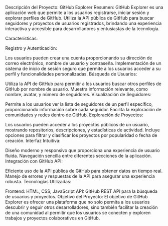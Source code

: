 Descripción del Proyecto: GitHub Explorer
Resumen: GitHub Explorer es una aplicación web que permite a los usuarios registrarse, iniciar sesión y explorar perfiles de GitHub. Utiliza 
la API pública de GitHub para buscar seguidores y proyectos de usuarios registrados, brindando una experiencia interactiva y accesible para 
desarrolladores y entusiastas de la tecnología.

Características:

Registro y Autenticación:

Los usuarios pueden crear una cuenta proporcionando su dirección de correo electrónico, nombre de usuario y contraseña.
Implementación de un sistema de inicio de sesión seguro que permite a los usuarios acceder a su perfil y funcionalidades personalizadas.
Búsqueda de Usuarios:

Utiliza la API de GitHub para permitir a los usuarios buscar otros perfiles de GitHub por nombre de usuario.
Muestra información relevante, como nombre, avatar, y número de seguidores.
Visualización de Seguidores:

Permite a los usuarios ver la lista de seguidores de un perfil específico, proporcionando información sobre cada seguidor.
Facilita la exploración de comunidades y redes dentro de GitHub.
Exploración de Proyectos:

Los usuarios pueden acceder a los proyectos públicos de un usuario, mostrando repositorios, descripciones, y estadísticas de actividad.
Incluye opciones para filtrar y clasificar los proyectos por popularidad o fecha de creación.
Interfaz Intuitiva:

Diseño moderno y responsivo que proporciona una experiencia de usuario fluida.
Navegación sencilla entre diferentes secciones de la aplicación.
Integración con GitHub API:

Eficiente uso de la API pública de GitHub para obtener datos en tiempo real.
Manejo de errores y respuestas de la API para asegurar una experiencia robusta.
Tecnologías Utilizadas:

Frontend: HTML, CSS, JavaScript
API: GitHub REST API para la búsqueda de usuarios y proyectos.
Objetivo del Proyecto: El objetivo de GitHub Explorer es ofrecer una plataforma que no solo permita a los usuarios descubrir y seguir otros desarrolladores, sino también facilitar la creación de una comunidad al permitir que los usuarios se conecten y exploren trabajos y proyectos colaborativos en GitHub.
